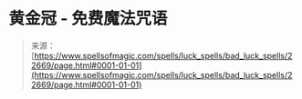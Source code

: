 <!--yml

category: 未分类

date: 2024-06-12 19:07:09

-->

# 黄金冠 - 免费魔法咒语

> 来源：[https://www.spellsofmagic.com/spells/luck_spells/bad_luck_spells/22669/page.html#0001-01-01](https://www.spellsofmagic.com/spells/luck_spells/bad_luck_spells/22669/page.html#0001-01-01)
